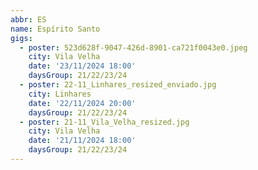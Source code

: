 ```yaml
---
abbr: ES
name: Espírito Santo
gigs:
  - poster: 523d628f-9047-426d-8901-ca721f0043e0.jpeg
    city: Vila Velha
    date: '23/11/2024 18:00'
    daysGroup: 21/22/23/24
  - poster: 22-11_Linhares_resized_enviado.jpg
    city: Linhares
    date: '22/11/2024 20:00'
    daysGroup: 21/22/23/24
  - poster: 21-11_Vila_Velha_resized.jpg
    city: Vila Velha
    date: '21/11/2024 18:00'
    daysGroup: 21/22/23/24
---
```


